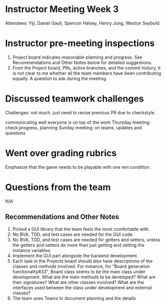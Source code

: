 # Instructor Meeting Week 3

Attendees: Yiji, Daniel Gaull, Spencer Halsey, Henry Jung, Weston Seybold

# Instructor pre-meeting inspections
1. Project board indicates reasonable planning and progress. See Recommendations and Other Notes below for detailed suggestions.
2. From the Project board, PRs, active branches, and the commit history, it is not clear to me whether all the team members have been contributing equally. A question to ask during the meeting.

# Discussed teamwork challenges
Challenges: not much. just need to revise previous PR due to checkstyle.

communicating well
everyone is on top of the work
Thursday meeting: check progress, planning
Sunday meeting: on teams, updates and questions

   
# Went over grading rubrics
Emphasize that the game needs to be playable with one win condition.

# Questions from the team
N/A

## Recommendations and Other Notes
1. Picked a GUI library that the team feels the most comfortable with.
2. No BVA, TDD, and test cases are needed for the GUI code.
3. No BVA, TDD, and test cases are needed for getters and setters, unless the getters and setters do more than just getting and setting the instance variables.
4. Implement the GUI part alongside the backend development.
5. Each task in the Projects board should also have descriptions of the classes and methods involved. For instance, for "Board generation functionality#33", Board class seems to be the main class under development. What are the main methods to be developed? What are their signatures? What are other classes involved? What are the interfaces used between the class under development and external classes?
6. The team uses Teams to document planning and the details

